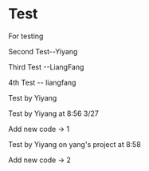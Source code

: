 Test
====

For testing


Second Test--Yiyang


Third Test --LiangFang

4th Test -- liangfang

Test by Yiyang

Test by Yiyang at 8:56 3/27

Add new code -> 1

Test by Yiyang on yang's project at 8:58

Add new code -> 2